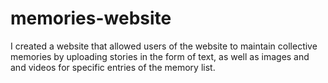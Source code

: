 # memories-website
I created a website that allowed users of the website to maintain collective memories by uploading stories in the form of text, as well as images and and videos for specific entries of the memory list. 
